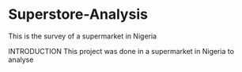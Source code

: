 # Superstore-Analysis
This is the survey of a supermarket in Nigeria

INTRODUCTION
This project was done in a supermarket in Nigeria to analyse
